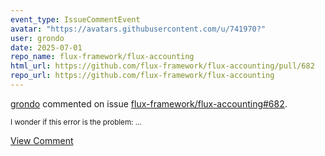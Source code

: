 ```yaml
---
event_type: IssueCommentEvent
avatar: "https://avatars.githubusercontent.com/u/741970?"
user: grondo
date: 2025-07-01
repo_name: flux-framework/flux-accounting
html_url: https://github.com/flux-framework/flux-accounting/pull/682
repo_url: https://github.com/flux-framework/flux-accounting
---
```


<a href='https://github.com/grondo' target='_blank'>grondo</a> commented on issue <a href='https://github.com/flux-framework/flux-accounting/pull/682' target='_blank'>flux-framework/flux-accounting#682</a>.

<small>I wonder if this error is the problem:...</small>

<a href='https://github.com/flux-framework/flux-accounting/pull/682' target='_blank'>View Comment</a>